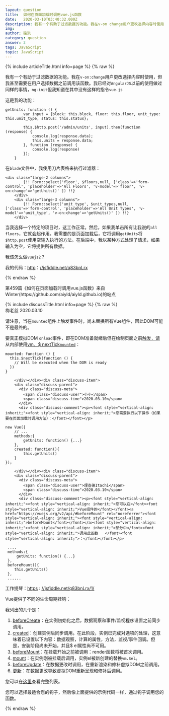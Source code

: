```yaml
---
layout: question
title:  如何在页面加载时调用vue.js函数
date:   2020-03-10T03:40:32.000Z
description: 我有一个有助于过滤数据的功能。我在v-on change用户更改选择内容时使用，但我甚至需要在用户选择数据之前调用该函数。我已经对AngularJS以前的...
img: 
author: 猿凯
category: question
answer: 3
tags: JavaScript
topic: JavaScript
---
```

<div class="article-root">
  <div class="article">
    {% include articleTitle.html info=page %}
    {% raw %}
    <div class="article-content"><p><font style="vertical-align: inherit;"><font style="vertical-align: inherit;">我有一个有助于过滤数据的功能。</font><font style="vertical-align: inherit;">我在</font></font><code>v-on:change</code><font style="vertical-align: inherit;"><font style="vertical-align: inherit;">用户更改选择内容</font><font style="vertical-align: inherit;">时使用</font><font style="vertical-align: inherit;">，但我甚至需要在用户选择数据之前调用该函数。</font><font style="vertical-align: inherit;">我已经对</font></font><code>AngularJS</code><font style="vertical-align: inherit;"><font style="vertical-align: inherit;">以前的使用</font><font style="vertical-align: inherit;">做过同样的事情，</font></font><code>ng-init</code><font style="vertical-align: inherit;"><font style="vertical-align: inherit;">但我知道在其中没有这样的指令</font></font><code>vue.js</code> </p>

<p><font style="vertical-align: inherit;"><font style="vertical-align: inherit;">这是我的功能：</font></font></p>

<pre><code>getUnits: function () {<font></font>
        var input = {block: this.block, floor: this.floor, unit_type: this.unit_type, status: this.status};<font></font>
<font></font>
        this.$http.post('/admin/units', input).then(function (response) {<font></font>
            console.log(response.data);<font></font>
            this.units = response.data;<font></font>
        }, function (response) {<font></font>
            console.log(response)<font></font>
        });<font></font>
    }<font></font>
</code></pre>

<p><font style="vertical-align: inherit;"><font style="vertical-align: inherit;">在</font></font><code>blade</code><font style="vertical-align: inherit;"><font style="vertical-align: inherit;">文件中，我使用刀片表格来执行过滤器：</font></font></p>

<pre><code>&lt;div class="large-2 columns"&gt;<font></font>
        {!! Form::select('floor', $floors,null, ['class'=&gt;'form-control', 'placeholder'=&gt;'All Floors', 'v-model'=&gt;'floor', 'v-on:change'=&gt;'getUnits()' ]) !!}<font></font>
    &lt;/div&gt;<font></font>
    &lt;div class="large-3 columns"&gt;<font></font>
        {!! Form::select('unit_type', $unit_types,null, ['class'=&gt;'form-control', 'placeholder'=&gt;'All Unit Types', 'v-model'=&gt;'unit_type', 'v-on:change'=&gt;'getUnits()' ]) !!}<font></font>
    &lt;/div&gt;<font></font>
</code></pre>

<p><font style="vertical-align: inherit;"><font style="vertical-align: inherit;">当我选择一个特定的项目时，这工作正常。</font><font style="vertical-align: inherit;">然后，如果我单击所有让我说的</font></font><code>all floors</code><font style="vertical-align: inherit;"><font style="vertical-align: inherit;">，它就会起作用。</font><font style="vertical-align: inherit;">我需要的是页面加载后，它将调用</font></font><code>getUnits</code><font style="vertical-align: inherit;"><font style="vertical-align: inherit;">将</font></font><code>$http.post</code><font style="vertical-align: inherit;"><font style="vertical-align: inherit;">使用空输入</font><font style="vertical-align: inherit;">执行的方法</font><font style="vertical-align: inherit;">。</font><font style="vertical-align: inherit;">在后端中，我以某种方式处理了请求，如果输入为空，它将提供所有数据。</font></font></p>

<p><font style="vertical-align: inherit;"><font style="vertical-align: inherit;">我该怎么做</font></font><code>vuejs2</code><font style="vertical-align: inherit;"><font style="vertical-align: inherit;">？</font></font></p>

<p><font style="vertical-align: inherit;"><font style="vertical-align: inherit;">我的代码：</font><a href="http://jsfiddle.net/q83bnLrx" rel="noreferrer"><font style="vertical-align: inherit;">http</font></a><font style="vertical-align: inherit;">：</font></font><a href="http://jsfiddle.net/q83bnLrx" rel="noreferrer"><font style="vertical-align: inherit;"><font style="vertical-align: inherit;">//jsfiddle.net/q83bnLrx</font></font></a> </p></div>
    {% endraw %}
  </div>
  <p class="winter_mark">第459篇《如何在页面加载时调用vue.js函数》来自Winter(https://github.com/aiyld/aiyld.github.io)的站点</p>
  <div class="discuss-wrapper">
    {% include discussTitle.html info=page %}
    {% raw %}
    <div class="discuss-item">
        <div class="discuss-parent">
          <div class="discuss-meta">
            <span class="discuss-user">梅老丝</span>
            <span class="discuss-time">2020.03.10</span>
          </div>
          <div class="discuss-comment"><p><font style="vertical-align: inherit;"><font style="vertical-align: inherit;">请注意，当在</font></font><code>mounted</code><font style="vertical-align: inherit;"><font style="vertical-align: inherit;">组件上触发事件</font><font style="vertical-align: inherit;">时</font><font style="vertical-align: inherit;">，尚未替换所有Vue组件，因此DOM可能不是最终的。</font></font></p>

<p><font style="vertical-align: inherit;"><font style="vertical-align: inherit;">要真正模拟DOM </font></font><code>onload</code><font style="vertical-align: inherit;"><font style="vertical-align: inherit;">事件，即在DOM准备就绪后但在绘制页面之前</font></font><a href="https://vuejs.org/v2/api/#vm-nextTick" rel="nofollow noreferrer"><font style="vertical-align: inherit;"><font style="vertical-align: inherit;">触发，请</font></font></a><font style="vertical-align: inherit;"><font style="vertical-align: inherit;">从内部</font><font style="vertical-align: inherit;">使用</font><a href="https://vuejs.org/v2/api/#vm-nextTick" rel="nofollow noreferrer"><font style="vertical-align: inherit;">vm。$ nextTick</font></a></font><a href="https://vuejs.org/v2/api/#mounted" rel="nofollow noreferrer"><code>mounted</code></a><font style="vertical-align: inherit;"><font style="vertical-align: inherit;">：</font></font></p>

<pre><code>mounted: function () {<font></font>
  this.$nextTick(function () {<font></font>
    // Will be executed when the DOM is ready<font></font>
  })<font></font>
}<font></font>
</code></pre></div>
        </div></div><div class="discuss-item">
        <div class="discuss-parent">
          <div class="discuss-meta">
            <span class="discuss-user">小小</span>
            <span class="discuss-time">2020.03.10</span>
          </div>
          <div class="discuss-comment"><p><font style="vertical-align: inherit;"><font style="vertical-align: inherit;">您需要执行以下操作（如果要在页面加载时调用方法）：</font></font></p>

<pre><code>new Vue({<font></font>
    // ...<font></font>
    methods:{<font></font>
        getUnits: function() {...}<font></font>
    },<font></font>
    created: function(){<font></font>
        this.getUnits()<font></font>
    }<font></font>
});<font></font>
</code></pre></div>
        </div></div><div class="discuss-item">
        <div class="discuss-parent">
          <div class="discuss-meta">
            <span class="discuss-user">理查德Itachi</span>
            <span class="discuss-time">2020.03.10</span>
          </div>
          <div class="discuss-comment"><p><font style="vertical-align: inherit;"><font style="vertical-align: inherit;">您可以在</font><font style="vertical-align: inherit;">Vue组件的</font></font><a href="https://vuejs.org/v2/api/#beforeMount" rel="noreferrer"><font style="vertical-align: inherit;"><font style="vertical-align: inherit;">beforeMount</font></font></a><font style="vertical-align: inherit;"><font style="vertical-align: inherit;">部分中</font><font style="vertical-align: inherit;">调用此函数   </font><font style="vertical-align: inherit;">：</font></font></p>

<pre><code> ....<font></font>
 methods:{<font></font>
     getUnits: function() {...}<font></font>
 },<font></font>
 beforeMount(){<font></font>
    this.getUnits()<font></font>
 },<font></font>
 ......<font></font>
</code></pre>

<p><font style="vertical-align: inherit;"><font style="vertical-align: inherit;">工作提琴：</font><a href="https://jsfiddle.net/q83bnLrx/1/" rel="noreferrer"><font style="vertical-align: inherit;">https</font></a><font style="vertical-align: inherit;"> : </font></font><a href="https://jsfiddle.net/q83bnLrx/1/" rel="noreferrer"><font style="vertical-align: inherit;"><font style="vertical-align: inherit;">//jsfiddle.net/q83bnLrx/1/</font></font></a></p>

<p><font style="vertical-align: inherit;"><font style="vertical-align: inherit;">Vue提供了不同的生命周期挂钩：</font></font></p>

<p><font style="vertical-align: inherit;"><font style="vertical-align: inherit;">我列出的几个是：</font></font></p>

<ol>
<li><a href="https://vuejs.org/v2/api/#beforeCreate" rel="noreferrer"><font style="vertical-align: inherit;"><font style="vertical-align: inherit;">beforeCreate</font></font></a><font style="vertical-align: inherit;"><font style="vertical-align: inherit;">：在实例初始化之后，数据观察和事件/监视程序设置之前同步调用。</font></font></li>
<li><a href="https://vuejs.org/v2/api/#created" rel="noreferrer"><font style="vertical-align: inherit;"><font style="vertical-align: inherit;">created</font></font></a><font style="vertical-align: inherit;"><font style="vertical-align: inherit;">：创建实例后同步调用。</font><font style="vertical-align: inherit;">在此阶段，实例已完成对选项的处理，这意味着已设置以下内容：数据观察，计算的属性，方法，监视/事件回调。</font><font style="vertical-align: inherit;">但是，安装阶段尚未开始，并且$ el属性尚不可用。</font></font></li>
<li><a href="https://vuejs.org/v2/api/#beforeMount" rel="noreferrer"><font style="vertical-align: inherit;"><font style="vertical-align: inherit;">beforeMount</font></font></a><font style="vertical-align: inherit;"><font style="vertical-align: inherit;">：在挂载开始之前被调用：render函数将被首次调用。</font></font></li>
<li><a href="https://vuejs.org/v2/api/#mounted" rel="noreferrer"><font style="vertical-align: inherit;"><font style="vertical-align: inherit;">mount</font></font></a><font style="vertical-align: inherit;"><font style="vertical-align: inherit;">：在实例刚被挂载后调用，实例el被新创建的替换</font></font><code>vm.$el</code><font style="vertical-align: inherit;"><font style="vertical-align: inherit;">。</font></font></li>
<li><a href="https://vuejs.org/v2/api/#beforeUpdate" rel="noreferrer"><font style="vertical-align: inherit;"><font style="vertical-align: inherit;">beforeUpdate</font></font></a><font style="vertical-align: inherit;"><font style="vertical-align: inherit;">：在数据更改时调用，在重新渲染和修补虚拟DOM之前调用。</font></font></li>
<li><a href="https://vuejs.org/v2/api/#updated" rel="noreferrer"><font style="vertical-align: inherit;"><font style="vertical-align: inherit;">更新</font></font></a><font style="vertical-align: inherit;"><font style="vertical-align: inherit;">：在数据更改导致虚拟DOM重新呈现和修补后调用。</font></font></li>
</ol>

<p><font style="vertical-align: inherit;"><font style="vertical-align: inherit;">您可以在</font></font><a href="https://vuejs.org/v2/api/#Options-Lifecycle-Hooks" rel="noreferrer"><font style="vertical-align: inherit;"><font style="vertical-align: inherit;">这里</font></font></a><font style="vertical-align: inherit;"><font style="vertical-align: inherit;">查看完整列表</font><font style="vertical-align: inherit;">。</font></font></p>

<p><font style="vertical-align: inherit;"><font style="vertical-align: inherit;">您可以选择最适合您的钩子，然后像上面提供的示例代码一样，通过钩子调用您的函数。</font></font></p></div>
        </div></div>
    {% endraw %}
  </div>
<div>
